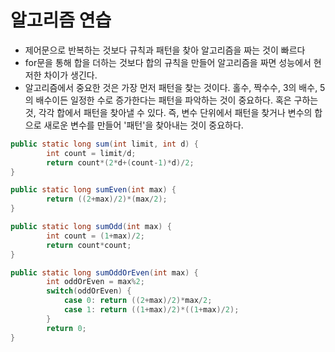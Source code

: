 # 알고리즘 연습

- 제어문으로 반복하는 것보다 규칙과 패턴을 찾아 알고리즘을 짜는 것이 빠르다
- for문을 통해 합을 더하는 것보다 합의 규칙을 만들어 알고리즘을 짜면 성능에서 현저한 차이가 생긴다.
- 알고리즘에서 중요한 것은 가장 먼저 패턴을 찾는 것이다. 홀수, 짝수수, 3의 배수, 5의 배수이든 일정한 수로 증가한다는 패턴을 파악하는 것이 중요하다. 혹은 구하는 것, 각각 합에서 패턴을 찾아낼 수 있다. 즉, 변수 단위에서 패턴을 찾거나 변수의 합으로 새로운 변수를 만들어 '패턴'을 찾아내는 것이 중요하다.

```java
public static long sum(int limit, int d) {
		int count = limit/d;
		return count*(2*d+(count-1)*d)/2;
}
```
```java
public static long sumEven(int max) {
		return ((2+max)/2)*(max/2);
}
```
```java
public static long sumOdd(int max) {
		int count = (1+max)/2;
		return count*count;
}
```
```java
public static long sumOddOrEven(int max) {
		int oddOrEven = max%2;
		switch(oddOrEven) {
			case 0: return ((2+max)/2)*max/2;
			case 1: return ((1+max)/2)*((1+max)/2);
		}
		return 0;
}
```

```
